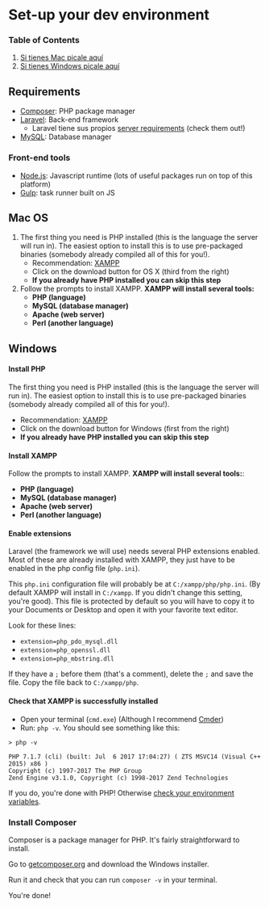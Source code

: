 # Set-up your dev environment

### Table of Contents

1. [Si tienes Mac picale aqu&iacute;](#mac-os)
1. [Si tienes Windows picale aqu&iacute;](#windows)

## Requirements

- [Composer](https://getcomposer.org/): PHP package manager
- [Laravel](https://laravel.com): Back-end framework
	- Laravel tiene sus propios [server requirements](https://laravel.com/docs/5.7#installation) (check them out!)
- [MySQL](https://mariadb.org/): Database manager


### Front-end tools

- [Node.js](https://nodejs.org/en/): Javascript runtime (lots of useful packages run on top of this platform)
- [Gulp](https://gulpjs.com/): task runner built on JS

## Mac OS

1. The first thing you need is PHP installed (this is the language the server will run in). The easiest option to install this is to use pre-packaged binaries (somebody already compiled all of this for you!).
	- Recommendation: [XAMPP](https://www.apachefriends.org/index.html)
	- Click on the download button for OS X (third from the right)
	- **If you already have PHP installed you can skip this step**
2. Follow the prompts to install XAMPP. **XAMPP will install several tools:**
	- **PHP (language)**
	- **MySQL (database manager)**
	- **Apache (web server)**
	- **Perl (another language)**


## Windows

#### Install PHP

The first thing you need is PHP installed (this is the language the server will run in). The easiest option to install this is to use pre-packaged binaries (somebody already compiled all of this for you!).

- Recommendation: [XAMPP](https://www.apachefriends.org/index.html)
- Click on the download button for Windows (first from the right)
- **If you already have PHP installed you can skip this step**

#### Install XAMPP

Follow the prompts to install XAMPP. **XAMPP will install several tools:**:

- **PHP (language)**
- **MySQL (database manager)**
- **Apache (web server)**
- **Perl (another language)**

#### Enable extensions

Laravel (the framework we will use) needs several PHP extensions enabled. Most of these are already installed with XAMPP, they just have to be enabled in the php config file (`php.ini`).

This `php.ini` configuration file will probably be at `C:/xampp/php/php.ini`. (By default XAMPP will install in `C:/xampp`. If you didn't change this setting, you're good). This file is protected by default so you will have to copy it to your Documents or Desktop and open it with your favorite text editor. 

Look for these lines:

- `extension=php_pdo_mysql.dll`
- `extension=php_openssl.dll`
- `extension=php_mbstring.dll`

If they have a `;` before them (that's a comment), delete the `;` and save the file. Copy the file back to `C:/xampp/php`.

#### Check that XAMPP is successfully installed

- Open your terminal (`cmd.exe`) (Although I recommend [Cmder](https://cmder.net))
- Run: `php -v`. You should see something like this:

```
> php -v

PHP 7.1.7 (cli) (built: Jul  6 2017 17:04:27) ( ZTS MSVC14 (Visual C++ 2015) x86 )
Copyright (c) 1997-2017 The PHP Group
Zend Engine v3.1.0, Copyright (c) 1998-2017 Zend Technologies
```

If you do, you're done with PHP! Otherwise [check your environment variables](#check-environment-variables).

### Install Composer

Composer is a package manager for PHP. It's fairly straightforward to install.

Go to [getcomposer.org](https://getcomposer.org/download/) and download the Windows installer.

Run it and check that you can run `composer -v` in your terminal.

You're done!


